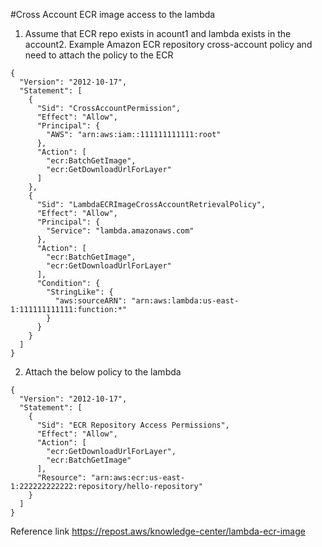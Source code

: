 #Cross Account ECR image access to the lambda

1. Assume that ECR repo exists in acount1 and lambda exists in the account2. Example Amazon ECR repository cross-account policy and need to attach  the policy to the ECR 

```
{
  "Version": "2012-10-17",
  "Statement": [
    {
      "Sid": "CrossAccountPermission",
      "Effect": "Allow",
      "Principal": {
        "AWS": "arn:aws:iam::111111111111:root"
      },
      "Action": [
        "ecr:BatchGetImage",
        "ecr:GetDownloadUrlForLayer"
      ]
    },
    {
      "Sid": "LambdaECRImageCrossAccountRetrievalPolicy",
      "Effect": "Allow",
      "Principal": {
        "Service": "lambda.amazonaws.com"
      },
      "Action": [
        "ecr:BatchGetImage",
        "ecr:GetDownloadUrlForLayer"
      ],
      "Condition": {
        "StringLike": {
          "aws:sourceARN": "arn:aws:lambda:us-east-1:111111111111:function:*"
        }
      }
    }
  ]
}
```
2. Attach the below policy to the lambda


```
{
  "Version": "2012-10-17",
  "Statement": [
    {
      "Sid": "ECR Repository Access Permissions",
      "Effect": "Allow",
      "Action": [
        "ecr:GetDownloadUrlForLayer",
        "ecr:BatchGetImage"
      ],
      "Resource": "arn:aws:ecr:us-east-1:222222222222:repository/hello-repository"
    }
  ]
}

```

Reference link  https://repost.aws/knowledge-center/lambda-ecr-image


